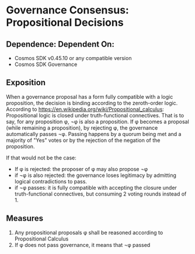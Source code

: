 # Governance Consensus: Propositional Decisions

## Dependence: Dependent On:
- Cosmos SDK v0.45.10 or any compatible version
- Cosmos SDK Governance

## Exposition
When a governance proposal has a form fully compatible with a logic proposition, the decision is binding according to the zeroth-order logic. 
According to https://en.wikipedia.org/wiki/Propositional_calculus:
Propositional logic is closed under truth-functional connectives. That is to say, for any proposition φ, ¬φ is also a proposition.
If φ becomes a proposal (while remaining a proposition), by rejecting φ, the governance automatically passes ¬φ. Passing happens by a quorum being met and a majority of "Yes" votes or by the rejection of the negation of the proposition.

If that would not be the case:
- If φ is rejected: the proposer of φ may also propose ¬φ
- if ¬φ is also rejected: the governance loses legitimacy by admitting logical contradictions to pass.
- if ¬φ passes: it is fully compatible with accepting the closure under truth-functional connectives, but consuming 2 voting rounds instead of 1.

## Measures
1. Any propositional proposals φ shall be reasoned according to Propositional Calculus
2. If φ does not pass governance, it means that ¬φ passed

